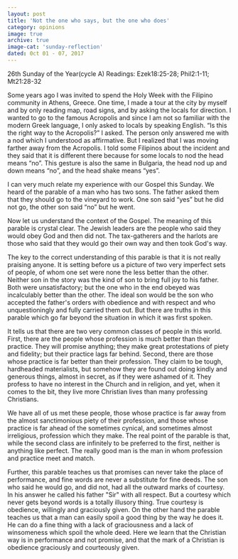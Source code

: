 ```yaml
---
layout: post
title: 'Not the one who says, but the one who does'
category: opinions
image: true
archive: true
image-cat: 'sunday-reflection'
dated: 0ct 01 - 07, 2017
---
```


26th Sunday of the Year(cycle A)
Readings:	Ezek18:25-28; Phil2:1-11; Mt21:28-32

Some years ago I was invited to spend the Holy Week with the Filipino community in Athens, Greece.  One time, I made a tour at the city by myself and by only reading map, road signs, and by asking the locals for direction.  I wanted to go to the famous Acropolis and since I am not so familiar with the modern Greek language, I only asked to locals by speaking English.  “Is this the right way to the Acropolis?” I asked.  The person only answered me with a nod which I understood as affirmative.  But I realized that I was moving farther away from the Acropolis.  I told some Filipinos about the incident and they said that it is different there because for some locals to nod the head means “no”.  This gesture is also the same in Bulgaria, the head nod up and down means “no”, and the head shake means “yes”.

I can very much relate my experience with our Gospel this Sunday.  We heard of the parable of a man who has two sons.  The father asked them that they should go to the vineyard to work.  One son said “yes” but he did not go, the other son said “no” but he went.

Now let us understand the context of the Gospel.  The meaning of this parable is crystal clear. The Jewish leaders are the people who said they would obey God and then did not. The tax-gatherers and the harlots are those who said that they would go their own way and then took God's way.

The key to the correct understanding of this parable is that it is not really praising anyone. It is setting before us a picture of two very imperfect sets of people, of whom one set were none the less better than the other. Neither son in the story was the kind of son to bring full joy to his father. Both were unsatisfactory; but the one who in the end obeyed was incalculably better than the other. The ideal son would be the son who accepted the father's orders with obedience and with respect and who unquestioningly and fully carried them out. But there are truths in this parable which go far beyond the situation in which it was first spoken.

It tells us that there are two very common classes of people in this world. First, there are the people whose profession is much better than their practice. They will promise anything; they make great protestations of piety and fidelity; but their practice lags far behind. Second, there are those whose practice is far better than their profession. They claim to be tough, hardheaded materialists, but somehow they are found out doing kindly and generous things, almost in secret, as if they were ashamed of it. They profess to have no interest in the Church and in religion, and yet, when it comes to the bit, they live more Christian lives than many professing Christians.

We have all of us met these people, those whose practice is far away from the almost sanctimonious piety of their profession, and those whose practice is far ahead of the sometimes cynical, and sometimes almost irreligious, profession which they make. The real point of the parable is that, while the second class are infinitely to be preferred to the first, neither is anything like perfect. The really good man is the man in whom profession and practice meet and match.

Further, this parable teaches us that promises can never take the place of performance, and fine words are never a substitute for fine deeds. The son who said he would go, and did not, had all the outward marks of courtesy. In his answer he called his father "Sir" with all respect. But a courtesy which never gets beyond words is a totally illusory thing. True courtesy is obedience, willingly and graciously given. On the other hand the parable teaches us that a man can easily spoil a good thing by the way he does it. He can do a fine thing with a lack of graciousness and a lack of winsomeness which spoil the whole deed. Here we learn that the Christian way is in performance and not promise, and that the mark of a Christian is obedience graciously and courteously given.

